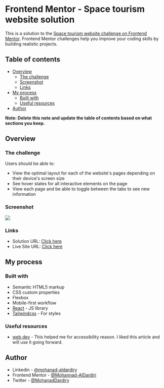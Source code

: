 # Frontend Mentor - Space tourism website solution

This is a solution to the [Space tourism website challenge on Frontend Mentor](https://www.frontendmentor.io/challenges/space-tourism-multipage-website-gRWj1URZ3). Frontend Mentor challenges help you improve your coding skills by building realistic projects. 

## Table of contents

- [Overview](#overview)
  - [The challenge](#the-challenge)
  - [Screenshot](#screenshot)
  - [Links](#links)
- [My process](#my-process)
  - [Built with](#built-with)
  - [Useful resources](#useful-resources)
- [Author](#author)

**Note: Delete this note and update the table of contents based on what sections you keep.**

## Overview

### The challenge

Users should be able to:

- View the optimal layout for each of the website's pages depending on their device's screen size
- See hover states for all interactive elements on the page
- View each page and be able to toggle between the tabs to see new information

### Screenshot

![](https://ux.plerdy.com/screens/2022-04-09/bc10906a48274ec55c75f889036226b0.jpeg)

### Links

- Solution URL: [Click here](https://github.com/Mohannad-AlDardiri/space-tourism)
- Live Site URL: [Click here](https://mohannad-aldardiri.github.io/space-tourism)

## My process

### Built with

- Semantic HTML5 markup
- CSS custom properties
- Flexbox
- Mobile-first workflow
- [React](https://reactjs.org/) - JS library
- [Tailwindcss](https://tailwindcss.com/) - For styles

### Useful resources

- [web dev](https://web.dev/aria-name/?utm_source=lighthouse&utm_medium=lr) - This helped me for accessibility reason. I liked this article and will use it going forward.

## Author

- Linkedin - [@mohanad-aldardiry](https://www.linkedin.com/in/mohanad-aldardiry-175614239/)
- Frontend Mentor - [@Mohannad-AlDardiri](https://www.frontendmentor.io/profile/Mohannad-AlDardiri)
- Twitter - [@MohanadDardiry](https://www.twitter.com/MohanadDardiry)
